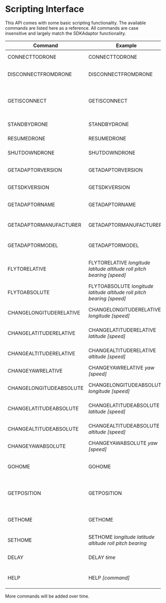 # Scripting Interface

This API comes with some basic scripting functionality. The available commands are listed here as a reference. All commands are case insensitive and largely match the SDKAdaptor functionality.

| Command | Example | Description |
| --- | --- | --- |
| CONNECTTODRONE | CONNECTTODRONE | Connect to the drone |
| DISCONNECTFROMDRONE | DISCONNECTFROMDRONE | Disconnect from the drone |
| GETISCONNECT | GETISCONNECT | Get the status of the connection from the drone |
| STANDBYDRONE | STANDBYDRONE | Standby the drone |
| RESUMEDRONE | RESUMEDRONE | Resume the drone |
| SHUTDOWNDRONE | SHUTDOWNDRONE | Shutdown the drone |
| GETADAPTORVERSION | GETADAPTORVERSION | Get the adaptor version |
| GETSDKVERSION | GETSDKVERSION | Get the SDK version |
| GETADAPTORNAME | GETADAPTORNAME | Get the adaptor name |
| GETADAPTORMANUFACTURER | GETADAPTORMANUFACTURER | Get the adaptor manufacturer |
| GETADAPTORMODEL | GETADAPTORMODEL | Get the adaptor model |
| FLYTORELATIVE | FLYTORELATIVE _longitude_ _latitude_ _altitude_ _roll_ _pitch_ _bearing_ _[speed]_ | Fly the drone to a given relative position |
| FLYTOABSOLUTE | FLYTOABSOLUTE _longitude_ _latitude_ _altitude_ _roll_ _pitch_ _bearing_ _[speed]_ | Fly the drone to a given gps position |
| CHANGELONGITUDERELATIVE | CHANGELONGITUDERELATIVE _longitude_ _[speed]_ | Change the longitude relative|
| CHANGELATITUDERELATIVE | CHANGELATITUDERELATIVE _latitude_ _[speed]_ | Change the latitude relative|
| CHANGEALTITUDERELATIVE | CHANGEALTITUDERELATIVE _altitude_ _[speed]_ | Change the altitude relative|
| CHANGEYAWRELATIVE | CHANGEYAWRELATIVE _yaw_ _[speed]_ | Change the yaw relative|
| CHANGELONGITUDEABSOLUTE | CHANGELONGITUDEABSOLUTE _longitude_ _[speed]_ | Change the longitude absolute|
| CHANGELATITUDEABSOLUTE | CHANGELATITUDEABSOLUTE _latitude_ _[speed]_ | Change the latitude absolute|
| CHANGEALTITUDEABSOLUTE | CHANGEALTITUDEABSOLUTE _altitude_ _[speed]_ | Change the altitude absolute|
| CHANGEYAWABSOLUTE | CHANGEYAWABSOLUTE _yaw_ _[speed]_ | Change the yaw absolute|
| GOHOME | GOHOME | Flys the drone to its home position |
| GETPOSITION | GETPOSITION | prints out the drones current position |
| GETHOME | GETHOME | prints the home position of the drone |
| SETHOME | SETHOME _longitude_ _latitude_ _altitude_ _roll_ _pitch_ _bearing_ | Set the home position |
| DELAY | DELAY _time_ | Delays for _time_ milliseconds |
| HELP | HELP _[command]_ | Prints a list of commands |

More commands will be added over time.
